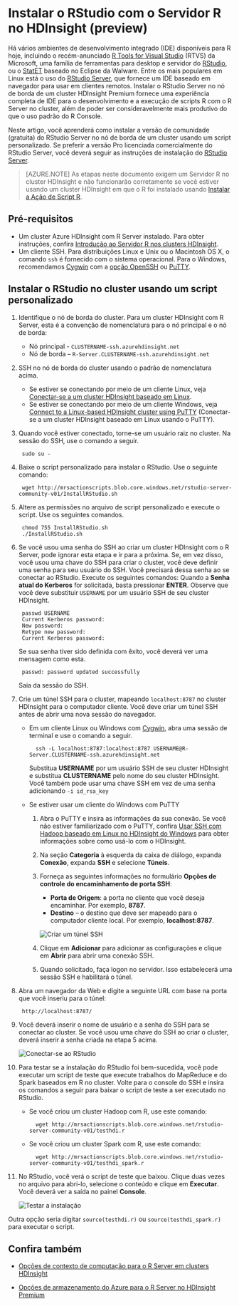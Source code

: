 <properties
	pageTitle="Instalar o RStudio com o Servidor R no HDInsight (preview) | Microsoft Azure"
	description="Como instalar o RStudio com o Servidor R no HDInsight (preview)."
	services="hdinsight"
	documentationCenter=""
	authors="jeffstokes72"
	manager="jhubbard"
	editor="cgronlun"/>

<tags
   ms.service="hdinsight"
   ms.devlang="na"
   ms.topic="article"
   ms.tgt_pltfrm="na"
   ms.workload="big-data"
   ms.date="09/16/2016"
   ms.author="jeffstok"/>


# Instalar o RStudio com o Servidor R no HDInsight (preview)

Há vários ambientes de desenvolvimento integrado (IDE) disponíveis para R hoje, incluindo o recém-anunciado [R Tools for Visual Studio](https://www.visualstudio.com/pt-BR/features/rtvs-vs.aspx) (RTVS) da Microsoft, uma família de ferramentas para desktop e servidor do [RStudio](https://www.rstudio.com/products/rstudio-server/), ou o [StatET](http://www.walware.de/goto/statet) baseado no Eclipse da Walware. Entre os mais populares em Linux está o uso do [RStudio Server](https://www.rstudio.com/products/rstudio-server/), que fornece um IDE baseado em navegador para usar em clientes remotos. Instalar o RStudio Server no nó de borda de um cluster HDInsight Premium fornece uma experiência completa de IDE para o desenvolvimento e a execução de scripts R com o R Server no cluster, além de poder ser consideravelmente mais produtivo do que o uso padrão do R Console.

Neste artigo, você aprenderá como instalar a versão de comunidade (gratuita) do RStudio Server no nó de borda de um cluster usando um script personalizado. Se preferir a versão Pro licenciada comercialmente do RStudio Server, você deverá seguir as instruções de instalação do [RStudio Server](https://www.rstudio.com/products/rstudio/download-server/).

> [AZURE.NOTE] As etapas neste documento exigem um Servidor R no cluster HDInsight e não funcionarão corretamente se você estiver usando um cluster HDInsight em que o R foi instalado usando [Instalar a Ação de Script R](hdinsight-hadoop-r-scripts-linux.md).

## Pré-requisitos

* Um cluster Azure HDInsight com R Server instalado. Para obter instruções, confira [Introdução ao Servidor R nos clusters HDInsight](hdinsight-hadoop-r-server-get-started.md).
* Um cliente SSH. Para distribuições Linux e Unix ou o Macintosh OS X, o comando `ssh` é fornecido com o sistema operacional. Para o Windows, recomendamos [Cygwin](http://www.redhat.com/services/custom/cygwin/) com a [opção OpenSSH](https://www.youtube.com/watch?v=CwYSvvGaiWU) ou [PuTTY](http://www.chiark.greenend.org.uk/~sgtatham/putty/download.html).


## Instalar o RStudio no cluster usando um script personalizado

1. Identifique o nó de borda do cluster. Para um cluster HDInsight com R Server, esta é a convenção de nomenclatura para o nó principal e o nó de borda:

	* Nó principal - `CLUSTERNAME-ssh.azurehdinsight.net`
	* Nó de borda – `R-Server.CLUSTERNAME-ssh.azurehdinsight.net`

2. SSH no nó de borda do cluster usando o padrão de nomenclatura acima.
 
	* Se estiver se conectando por meio de um cliente Linux, veja [Conectar-se a um cluster HDInsight baseado em Linux](hdinsight-hadoop-linux-use-ssh-unix.md#connect-to-a-linux-based-hdinsight-cluster).
	* Se estiver se conectando por meio de um cliente Windows, veja [Connect to a Linux-based HDInsight cluster using PuTTY](hdinsight-hadoop-linux-use-ssh-windows.md#connect-to-a-linux-based-hdinsight-cluster) (Conectar-se a um cluster HDInsight baseado em Linux usando o PuTTY).

3. Quando você estiver conectado, torne-se um usuário raiz no cluster. Na sessão do SSH, use o comando a seguir.

		sudo su -

4. Baixe o script personalizado para instalar o RStudio. Use o seguinte comando:

		wget http://mrsactionscripts.blob.core.windows.net/rstudio-server-community-v01/InstallRStudio.sh

5. Altere as permissões no arquivo de script personalizado e execute o script. Use os seguintes comandos.

		chmod 755 InstallRStudio.sh
		./InstallRStudio.sh

6. Se você usou uma senha do SSH ao criar um cluster HDInsight com o R Server, pode ignorar esta etapa e ir para a próxima. Se, em vez disso, você usou uma chave do SSH para criar o cluster, você deve definir uma senha para seu usuário do SSH. Você precisará dessa senha ao se conectar ao RStudio. Execute os seguintes comandos: Quando a **Senha atual do Kerberos** for solicitada, basta pressionar **ENTER**. Observe que você deve substituir `USERNAME` por um usuário SSH de seu cluster HDInsight.

		passwd USERNAME
		Current Kerberos password:
		New password:
		Retype new password:
		Current Kerberos password:
		
	Se sua senha tiver sido definida com êxito, você deverá ver uma mensagem como esta.

		passwd: password updated successfully


	Saia da sessão do SSH.

7. Crie um túnel SSH para o cluster, mapeando `localhost:8787` no cluster HDInsight para o computador cliente. Você deve criar um túnel SSH antes de abrir uma nova sessão do navegador.

	* Em um cliente Linux ou Windows com [Cygwin](http://www.redhat.com/services/custom/cygwin/), abra uma sessão de terminal e use o comando a seguir.

			ssh -L localhost:8787:localhost:8787 USERNAME@R-Server.CLUSTERNAME-ssh.azurehdinsight.net
			
		Substitua **USERNAME** por um usuário SSH de seu cluster HDInsight e substitua **CLUSTERNAME** pelo nome do seu cluster HDInsight. Você também pode usar uma chave SSH em vez de uma senha adicionando `-i id_rsa_key`

	* Se estiver usar um cliente do Windows com PuTTY

		1.  Abra o PuTTY e insira as informações da sua conexão. Se você não estiver familiarizado com o PuTTY, confira [Usar SSH com Hadoop baseado em Linux no HDInsight do Windows](hdinsight-hadoop-linux-use-ssh-windows.md) para obter informações sobre como usá-lo com o HDInsight.
		2.  Na seção **Categoria** à esquerda da caixa de diálogo, expanda **Conexão**, expanda **SSH** e selecione **Túneis**.
		3.  Forneça as seguintes informações no formulário **Opções de controle do encaminhamento de porta SSH**:

			* **Porta de Origem**: a porta no cliente que você deseja encaminhar. Por exemplo, **8787**.
			* **Destino** – o destino que deve ser mapeado para o computador cliente local. Por exemplo, **localhost:8787**.

			![Criar um túnel SSH](./media/hdinsight-hadoop-r-server-install-r-studio/createsshtunnel.png "Criar um túnel SSH")

		4. Clique em **Adicionar** para adicionar as configurações e clique em **Abrir** para abrir uma conexão SSH.
		5. Quando solicitado, faça logon no servidor. Isso estabelecerá uma sessão SSH e habilitará o túnel.

8. Abra um navegador da Web e digite a seguinte URL com base na porta que você inseriu para o túnel:

		http://localhost:8787/ 

9. Você deverá inserir o nome de usuário e a senha do SSH para se conectar ao cluster. Se você usou uma chave do SSH ao criar o cluster, deverá inserir a senha criada na etapa 5 acima.

	![Conectar-se ao RStudio](./media/hdinsight-hadoop-r-server-install-r-studio/connecttostudio.png "Criar um túnel SSH")

10. Para testar se a instalação do RStudio foi bem-sucedida, você pode executar um script de teste que execute trabalhos do MapReduce e do Spark baseados em R no cluster. Volte para o console do SSH e insira os comandos a seguir para baixar o script de teste a ser executado no RStudio.

	* Se você criou um cluster Hadoop com R, use este comando:
		
			wget http://mrsactionscripts.blob.core.windows.net/rstudio-server-community-v01/testhdi.r

	* Se você criou um cluster Spark com R, use este comando:

			wget http://mrsactionscripts.blob.core.windows.net/rstudio-server-community-v01/testhdi_spark.r

11. No RStudio, você verá o script de teste que baixou. Clique duas vezes no arquivo para abri-lo, selecione o conteúdo e clique em **Executar**. Você deverá ver a saída no painel **Console**.
 
	![Testar a instalação](./media/hdinsight-hadoop-r-server-install-r-studio/test-r-script.png "Testar a instalação")

Outra opção seria digitar `source(testhdi.r)` ou `source(testhdi_spark.r)` para executar o script.

## Confira também

- [Opções de contexto de computação para o R Server em clusters HDInsight](hdinsight-hadoop-r-server-compute-contexts.md)

- [Opções de armazenamento do Azure para o R Server no HDInsight Premium](hdinsight-hadoop-r-server-storage.md)


 

<!---HONumber=AcomDC_0921_2016-->